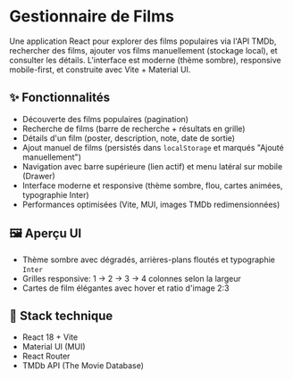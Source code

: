 # Gestionnaire de Films

Une application React pour explorer des films populaires via l'API TMDb, rechercher des films, ajouter vos films manuellement (stockage local), et consulter les détails. L'interface est moderne (thème sombre), responsive mobile-first, et construite avec Vite + Material UI.

## ✨ Fonctionnalités

- Découverte des films populaires (pagination)
- Recherche de films (barre de recherche + résultats en grille)
- Détails d'un film (poster, description, note, date de sortie)
- Ajout manuel de films (persistés dans `localStorage` et marqués "Ajouté manuellement")
- Navigation avec barre supérieure (lien actif) et menu latéral sur mobile (Drawer)
- Interface moderne et responsive (thème sombre, flou, cartes animées, typographie Inter)
- Performances optimisées (Vite, MUI, images TMDb redimensionnées)

## 🖼️ Aperçu UI

- Thème sombre avec dégradés, arrières-plans floutés et typographie `Inter`
- Grilles responsive: 1 → 2 → 3 → 4 colonnes selon la largeur
- Cartes de film élégantes avec hover et ratio d'image 2:3

## 🧰 Stack technique

- React 18 + Vite
- Material UI (MUI)
- React Router
- TMDb API (The Movie Database)
